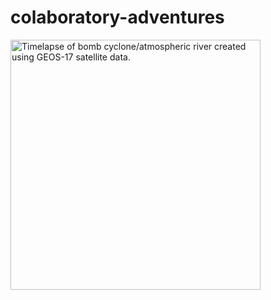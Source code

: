 # colaboratory-adventures


<img src="https://github.com/devalc/colaboratory-adventures/blob/main/Exports/bombcyclone2023.gif" alt="Timelapse of bomb cyclone/atmospheric river created using GEOS-17 satellite data." width="400"/>